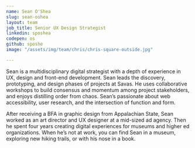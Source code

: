 ```yaml
---
name: Sean O'Shea
slug: sean-oshea
layout: team
job_title: Senior UX Design Strategist
linkedin: sposhea
codepen: os
github: sposhe
image: "/assets/img/team/chris/chris-square-outside.jpg"

---
```


Sean is a multidisciplinary digital strategist with a depth of experience in UX, design and front-end development. Sean leads the discovery, prototyping, and design phases of projects at Savas. He uses collaborative workshops to build consensus and momentum among project stakeholders, and enjoys distilling order from chaos. Sean’s passionate about web accessibility, user research, and the intersection of function and form.

After receiving a BFA in graphic design from Appalachian State, Sean worked as an art director and UX designer at a mid-sized ad agency. Then he spent four years creating digital experiences for museums and higher ed organizations. When he’s not at work, you can find Sean in a museum, exploring new hiking trails, or with his nose in a book.
